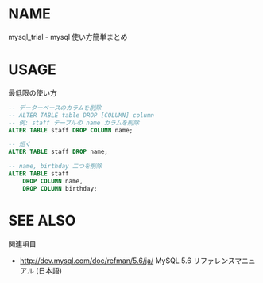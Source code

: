 # NAME

mysql_trial - mysql 使い方簡単まとめ

# USAGE

最低限の使い方

```sql
-- データーベースのカラムを削除
-- ALTER TABLE table DROP [COLUMN] column
-- 例: staff テーブルの name カラムを削除
ALTER TABLE staff DROP COLUMN name;

-- 短く
ALTER TABLE staff DROP name;

-- name, birthday 二つを削除
ALTER TABLE staff
    DROP COLUMN name,
    DROP COLUMN birthday;
```

# SEE ALSO

関連項目

- <http://dev.mysql.com/doc/refman/5.6/ja/> MySQL 5.6 リファレンスマニュアル (日本語)
